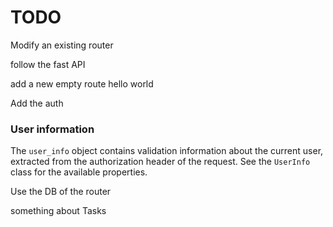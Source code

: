 # TODO

Modify an existing router

follow the fast API

add a new empty route hello world

Add the auth

### User information

The `user_info` object contains validation information about the current user, extracted from the authorization header of the request.
See the `UserInfo` class for the available properties.

Use the DB of the router

something about Tasks
